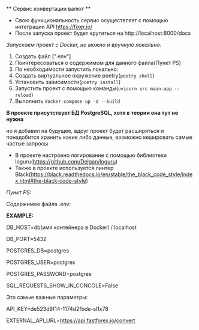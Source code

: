 ** Сервис конвертации валют **


* Свою функциональность сервис осуществляет с помощью интеграции API https://fixer.io/
* После запуска проект будет крутиться на http://localhost:8000/docs


*Запускаем проект с Docker, но можно и вручную локально:*


1. Создать файл [".env"]
2. Поинтересоваться о содержимом для данного файла(Пункт PS)
3. По необходимости запустить локально:
4. Создать виртуальное окружение poetry(```poetry shell```)
5. Установить зависимости(```poetry install```)
6. Запустить проект с помощью команды(```uvicorn src.main:app --reload```)
8. Выполнить ```docker-compose up -d --build```

**В проекте присутствует БД PostgreSQL, хотя в теории она тут не нужна**


но я добавил на будущее, вдруг проект будет расширяться и понадобится хранить какие либо данные, возможно кешировать самые частые запросы


* В проекте настроено логирование с помощью библиотеки loguru(https://github.com/Delgan/loguru)
* Также в проекте используется линтер Black(https://black.readthedocs.io/en/stable/the_black_code_style/index.html#the-black-code-style)


*Пункт PS:*


Содержимое файла .env:


**EXAMPLE:**

DB_HOST=db(имя контейнера в Docker) / localhost


DB_PORT=5432


POSTGRES_DB=postgres


POSTGRES_USER=postgres


POSTGRES_PASSWORD=postgres


SQL_REQUESTS_SHOW_IN_CONCOLE=False


Это самые важные параметры:


API_KEY=de523d9f14-1174d2fbde-sl1x78


EXTERNAL_API_URL=https://api.fastforex.io/convert

  

